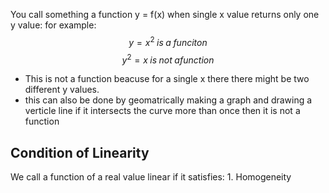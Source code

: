 You call something a function y = f(x) when  single x value returns only one y value:
for example: 
$$
y = x^2 \; is \; a \;funciton
$$
$$
y^2=x \; is \; not \; a function 
$$
- This is not a function beacuse for a single x there there might be two different y values.
- this can also be done by geomatrically making a graph and drawing a verticle line if it intersects  the curve more than once  then it is not a function

## Condition of Linearity
We call a function of a real value linear if it satisfies:
	1. Homogeneity 